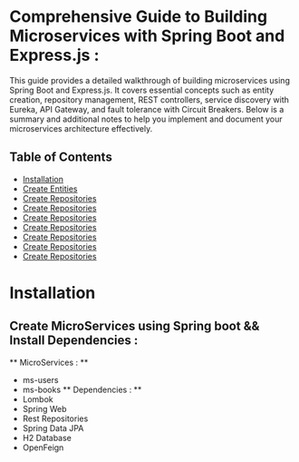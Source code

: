 # Comprehensive Guide to Building Microservices with Spring Boot and Express.js :
This guide provides a detailed walkthrough of building microservices using Spring Boot and Express.js. It covers essential concepts such as entity creation, repository management, REST controllers, service discovery with Eureka, API Gateway, and fault tolerance with Circuit Breakers. Below is a summary and additional notes to help you implement and document your microservices architecture effectively.

## Table of Contents
- [Installation](#installation)
- [Create Entities](#usage)
- [Create Repositories](#license)
- [Create Repositories](#license)
- [Create Repositories](#license)
- [Create Repositories](#license)
- [Create Repositories](#license)
- [Create Repositories](#license)
- [Create Repositories](#license)

# Installation
## Create MicroServices using Spring boot && Install Dependencies :
** MicroServices : **
  - ms-users
  - ms-books
** Dependencies : **
  - Lombok
  - Spring Web
  - Rest Repositories
  - Spring Data JPA
  - H2 Database
  - OpenFeign
